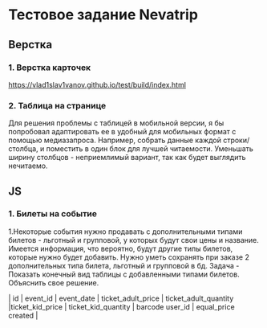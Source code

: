 # Тестовое задание Nevatrip #

## Верстка ##
### 1. Верстка карточек ###
https://vlad1slav1vanov.github.io/test/build/index.html
### 2. Таблица на странице ###
Для решения проблемы с таблицей в мобильной версии, я бы попробовал адаптировать ее в удобный для мобильных формат с помощью медиазапроса. Например, собрать данные каждой строки/столбца, и поместить в один блок для лучшей читаемости. Уменьшать ширину столбцов - неприемлимый вариант, так как будет выглядить нечитаемо.

## JS ##

### 1. Билеты на событие ###

1.Некоторые события нужно продавать с дополнительными типами билетов - льготный и групповой, у которых будут свои цены и название. Имеется информация, что вероятно, будут другие типы билетов, которые нужно будет добавить. Нужно уметь сохранять при заказе 2 дополнительных типа билета, льготный и групповой в бд. Задача - Показать конечный вид таблицы с добавленными типами билетов. Объяснить свое решение.

| id | 	event_id |	event_date |	ticket_adult_price |	ticket_adult_quantity	|ticket_kid_price |	ticket_kid_quantity |	barcode	user_id |	equal_price	created |
